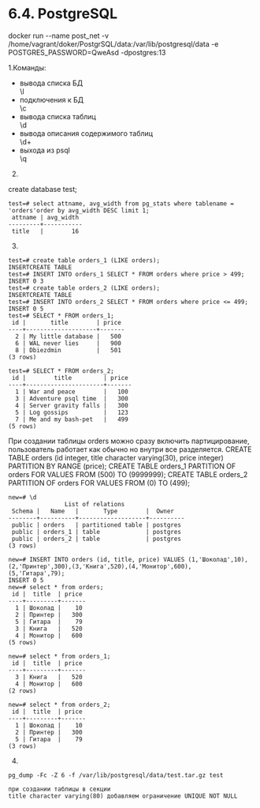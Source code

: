 # 6.4. PostgreSQL

docker run --name post_net -v /home/vagrant/doker/PostgrSQL/data:/var/lib/postgresql/data -e POSTGRES_PASSWORD=QweAsd -dpostgres:13

1.Команды:  
* вывода списка БД  
\l
* подключения к БД  
\c
* вывода списка таблиц  
\d
* вывода описания содержимого таблиц  
\d+
* выхода из psql  
\q

2.  
create database test;
```
test=# select attname, avg_width from pg_stats where tablename = 'orders'order by avg_width DESC limit 1;
 attname | avg_width
---------+-----------
 title   |        16
```
3.  

```
test=# create table orders_1 (LIKE orders);
INSERTCREATE TABLE
test=# INSERT INTO orders_1 SELECT * FROM orders where price > 499;
INSERT 0 3
test=# create table orders_2 (LIKE orders);
INSERTCREATE TABLE
test=# INSERT INTO orders_2 SELECT * FROM orders where price <= 499;
INSERT 0 5
test=# SELECT * FROM orders_1;
 id |       title        | price
----+--------------------+-------
  2 | My little database |   500
  6 | WAL never lies     |   900
  8 | Dbiezdmin          |   501
(3 rows)

test=# SELECT * FROM orders_2;
 id |        title         | price
----+----------------------+-------
  1 | War and peace        |   100
  3 | Adventure psql time  |   300
  4 | Server gravity falls |   300
  5 | Log gossips          |   123
  7 | Me and my bash-pet   |   499
(5 rows)
```
При создании таблицы orders можно сразу включить партицирование, пользователь работает как обычно но внутри все разделяется.
CREATE TABLE orders (id integer, title character varying(30), price integer) PARTITION BY RANGE (price);
CREATE TABLE orders_1 PARTITION OF orders FOR VALUES FROM (500) TO (9999999);
CREATE TABLE orders_2 PARTITION OF orders FOR VALUES FROM (0) TO (499);
```
new=# \d
                List of relations
 Schema |   Name   |       Type        |  Owner
--------+----------+-------------------+----------
 public | orders   | partitioned table | postgres
 public | orders_1 | table             | postgres
 public | orders_2 | table             | postgres
(3 rows)

new=# INSERT INTO orders (id, title, price) VALUES (1,'Шоколад',10),(2,'Принтер',300),(3,'Книга',520),(4,'Монитор',600),
(5,'Гитара',79);
INSERT 0 5
new=# select * from orders;
 id |  title  | price
----+---------+-------
  1 | Шоколад |    10
  2 | Принтер |   300
  5 | Гитара  |    79
  3 | Книга   |   520
  4 | Монитор |   600
(5 rows)

new=# select * from orders_1;
 id |  title  | price
----+---------+-------
  3 | Книга   |   520
  4 | Монитор |   600
(2 rows)

new=# select * from orders_2;
 id |  title  | price
----+---------+-------
  1 | Шоколад |    10
  2 | Принтер |   300
  5 | Гитара  |    79
(3 rows)
```



4.  
```
pg_dump -Fc -Z 6 -f /var/lib/postgresql/data/test.tar.gz test
```
```
при создании таблицы в секции 
title character varying(80) добавляем ограничение UNIQUE NOT NULL
```
